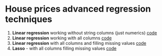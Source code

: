 # House prices advanced regression techniques

1. **Linear regression** working without string columns (just numerics) [code](scripts/01-house-prices-advanced-linear-regression.ipynb)
1. **Linear regression** working with all columns [code](scripts/02-house-prices-advanced-update-filename.ipynb)
1. **Linear regression** with all columns and filling missing values [code](scripts/03-house-prices-advanced-filling-missing-data.ipynb)
1. **Lasso** - with all columns filling missing values [code](scripts/04-house-prices-advanced-lasso.ipynb)